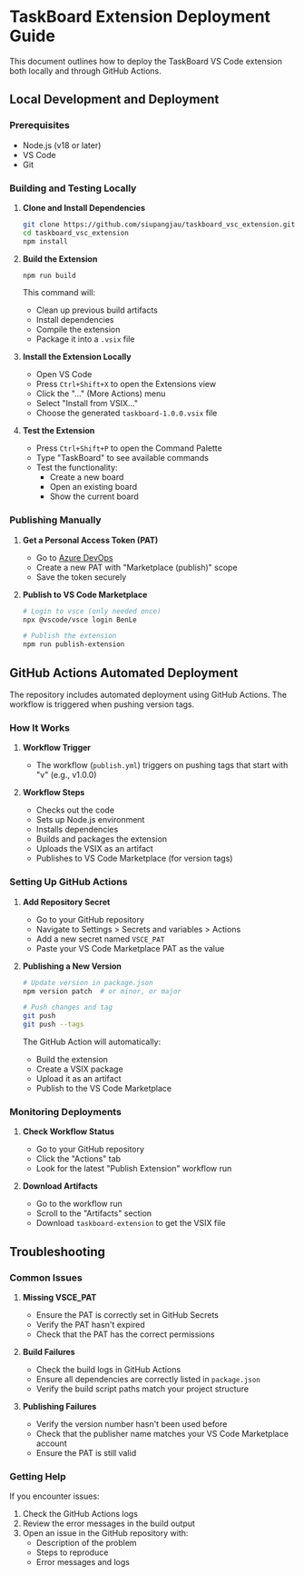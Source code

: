 # TaskBoard Extension Deployment Guide

This document outlines how to deploy the TaskBoard VS Code extension both locally and through GitHub Actions.

## Local Development and Deployment

### Prerequisites
- Node.js (v18 or later)
- VS Code
- Git

### Building and Testing Locally

1. **Clone and Install Dependencies**
   ```bash
   git clone https://github.com/siupangjau/taskboard_vsc_extension.git
   cd taskboard_vsc_extension
   npm install
   ```

2. **Build the Extension**
   ```bash
   npm run build
   ```
   This command will:
   - Clean up previous build artifacts
   - Install dependencies
   - Compile the extension
   - Package it into a `.vsix` file

3. **Install the Extension Locally**
   - Open VS Code
   - Press `Ctrl+Shift+X` to open the Extensions view
   - Click the "..." (More Actions) menu
   - Select "Install from VSIX..."
   - Choose the generated `taskboard-1.0.0.vsix` file

4. **Test the Extension**
   - Press `Ctrl+Shift+P` to open the Command Palette
   - Type "TaskBoard" to see available commands
   - Test the functionality:
     - Create a new board
     - Open an existing board
     - Show the current board

### Publishing Manually

1. **Get a Personal Access Token (PAT)**
   - Go to [Azure DevOps](https://dev.azure.com)
   - Create a new PAT with "Marketplace (publish)" scope
   - Save the token securely

2. **Publish to VS Code Marketplace**
   ```bash
   # Login to vsce (only needed once)
   npx @vscode/vsce login BenLe

   # Publish the extension
   npm run publish-extension
   ```

## GitHub Actions Automated Deployment

The repository includes automated deployment using GitHub Actions. The workflow is triggered when pushing version tags.

### How It Works

1. **Workflow Trigger**
   - The workflow (`publish.yml`) triggers on pushing tags that start with "v" (e.g., v1.0.0)

2. **Workflow Steps**
   - Checks out the code
   - Sets up Node.js environment
   - Installs dependencies
   - Builds and packages the extension
   - Uploads the VSIX as an artifact
   - Publishes to VS Code Marketplace (for version tags)

### Setting Up GitHub Actions

1. **Add Repository Secret**
   - Go to your GitHub repository
   - Navigate to Settings > Secrets and variables > Actions
   - Add a new secret named `VSCE_PAT`
   - Paste your VS Code Marketplace PAT as the value

2. **Publishing a New Version**
   ```bash
   # Update version in package.json
   npm version patch  # or minor, or major
   
   # Push changes and tag
   git push
   git push --tags
   ```

   The GitHub Action will automatically:
   - Build the extension
   - Create a VSIX package
   - Upload it as an artifact
   - Publish to the VS Code Marketplace

### Monitoring Deployments

1. **Check Workflow Status**
   - Go to your GitHub repository
   - Click the "Actions" tab
   - Look for the latest "Publish Extension" workflow run

2. **Download Artifacts**
   - Go to the workflow run
   - Scroll to the "Artifacts" section
   - Download `taskboard-extension` to get the VSIX file

## Troubleshooting

### Common Issues

1. **Missing VSCE_PAT**
   - Ensure the PAT is correctly set in GitHub Secrets
   - Verify the PAT hasn't expired
   - Check that the PAT has the correct permissions

2. **Build Failures**
   - Check the build logs in GitHub Actions
   - Ensure all dependencies are correctly listed in `package.json`
   - Verify the build script paths match your project structure

3. **Publishing Failures**
   - Verify the version number hasn't been used before
   - Check that the publisher name matches your VS Code Marketplace account
   - Ensure the PAT is still valid

### Getting Help

If you encounter issues:
1. Check the GitHub Actions logs
2. Review the error messages in the build output
3. Open an issue in the GitHub repository with:
   - Description of the problem
   - Steps to reproduce
   - Error messages and logs 